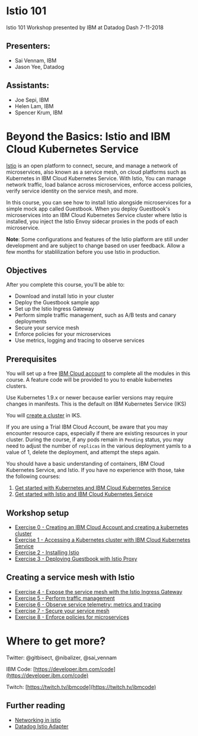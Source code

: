 # Istio 101

Istio 101 Workshop presented by IBM at Datadog Dash 7-11-2018

## Presenters:

* Sai Vennam, IBM
* Jason Yee, Datadog

## Assistants:

* Joe Sepi, IBM
* Helen Lam, IBM
* Spencer Krum, IBM

# Beyond the Basics: Istio and IBM Cloud Kubernetes Service
[Istio](https://istio.io/) is an open platform to connect, secure, and manage a network of microservices, also known as a service mesh, on cloud platforms such as Kubernetes in IBM Cloud Kubernetes Service. With Istio, You can manage network traffic, load balance across microservices, enforce access policies, verify service identity on the service mesh, and more.

In this course, you can see how to install Istio alongside microservices for a simple mock app called Guestbook. When you deploy Guestbook's microservices into an IBM Cloud Kubernetes Service cluster where Istio is installed, you inject the Istio Envoy sidecar proxies in the pods of each microservice.

**Note**: Some configurations and features of the Istio platform are still under development and are subject to change based on user feedback. Allow a few months for stablilization before you use Istio in production.

## Objectives
After you complete this course, you'll be able to:
- Download and install Istio in your cluster
- Deploy the Guestbook sample app
- Set up the Istio Ingress Gateway
- Perform simple traffic management, such as A/B tests and canary deployments
- Secure your service mesh
- Enforce policies for your microservices
- Use metrics, logging and tracing to observe services

## Prerequisites
You will set up a free [IBM Cloud account](https://ibm.biz/BdYB5d) to complete all the modules in this course. A feature code will be provided to you to enable kubernetes clusters.

Use Kubernetes 1.9.x or newer because earlier versions may require changes in manifests. This is the default on IBM Kubernetes Service (IKS)

You will [create a cluster](https://console.bluemix.net/docs/containers/container_index.html#container_index) in IKS.

If you are using a Trial IBM Cloud Account, be aware that you may encounter resource caps, especially if there are existing resources in your cluster.  During the course, if any pods remain in `Pending` status, you may need to adjust the number of `replicas` in the various deployment yamls to a value of 1, delete the deployment, and attempt the steps again.

You should have a basic understanding of containers, IBM Cloud Kubernetes Service, and Istio. If you have no experience with those, take the following courses:
1. [Get started with Kubernetes and IBM Cloud Kubernetes Service](https://developer.ibm.com/courses/all/get-started-kubernetes-ibm-cloud-container-service/)
2. [Get started with Istio and IBM Cloud Kubernetes Service](https://developer.ibm.com/courses/all/get-started-istio-ibm-cloud-container-service/)


## Workshop setup
- [Exercise 0 - Creating an IBM Cloud Account and creating a kubernetes cluster](workshop/exercise-0/README.md)
- [Exercise 1 - Accessing a Kubernetes cluster with IBM Cloud Kubernetes Service](workshop/exercise-1/README.md)
- [Exercise 2 - Installing Istio](workshop/exercise-2/README.md)
- [Exercise 3 - Deploying Guestbook with Istio Proxy](workshop/exercise-3/README.md)

## Creating a service mesh with Istio

- [Exercise 4 - Expose the service mesh with the Istio Ingress Gateway](workshop/exercise-4/README.md)
- [Exercise 5 - Perform traffic management](workshop/exercise-5/README.md)
- [Exercise 6 - Observe service telemetry: metrics and tracing](workshop/exercise-6/README.md)
- [Exercise 7 - Secure your service mesh](workshop/exercise-7/README.md)
- [Exercise 8 - Enforce policies for microservices](workshop/exercise-8/README.md)


# Where to get more?

Twitter: @gitbisect, @nibalizer, @sai_vennam

IBM Code: [https://developer.ibm.com/code](https://developer.ibm.com/code)

Twitch: [https://twitch.tv/ibmcode](https://twitch.tv/ibmcode)


## Further reading

* [Networking in istio](https://istio.io/blog/2018/v1alpha3-routing/)
* [Datadog Istio Adapter](https://docs.datadoghq.com/integrations/istio/)
